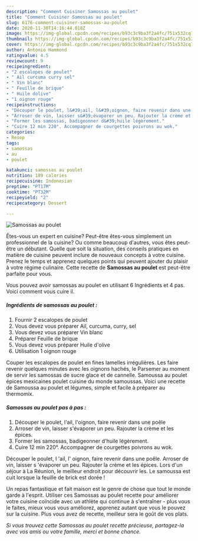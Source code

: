 ```yaml
---
description: "Comment Cuisiner Samossas au poulet"
title: "Comment Cuisiner Samossas au poulet"
slug: 6176-comment-cuisiner-samossas-au-poulet
date: 2020-11-30T14:16:44.018Z
image: https://img-global.cpcdn.com/recipes/b93c3c9ba3f2a4fc/751x532cq70/samossas-au-poulet-photo-principale-de-la-recette.jpg
thumbnail: https://img-global.cpcdn.com/recipes/b93c3c9ba3f2a4fc/751x532cq70/samossas-au-poulet-photo-principale-de-la-recette.jpg
cover: https://img-global.cpcdn.com/recipes/b93c3c9ba3f2a4fc/751x532cq70/samossas-au-poulet-photo-principale-de-la-recette.jpg
author: Antonio Hammond
ratingvalue: 4.5
reviewcount: 9
recipeingredient:
- "2 escalopes de poulet"
- " Ail curcuma curry sel"
- " Vin blanc"
- " Feuille de brique"
- " Huile dolive"
- "1 oignon rouge"
recipeinstructions:
- "Découper le poulet, l&#39;ail, l&#39;oignon, faire revenir dans une poêle"
- "Arroser de vin, laisser s&#39;évaporer un peu. Rajouter la crème et les épices."
- "Former les samossas, badigeonner d&#39;huile légèrement."
- "Cuire 12 min 220°. Accompagner de courgettes poivrons au wok."
categories:
- Resep
tags:
- samossas
- au
- poulet

katakunci: samossas au poulet 
nutrition: 189 calories
recipecuisine: Indonesian
preptime: "PT17M"
cooktime: "PT32M"
recipeyield: "2"
recipecategory: Dessert

---
```



![Samossas au poulet](https://img-global.cpcdn.com/recipes/b93c3c9ba3f2a4fc/751x532cq70/samossas-au-poulet-photo-principale-de-la-recette.jpg)

Êtes-vous un expert en cuisine? Peut-être êtes-vous simplement un professionnel de la cuisine? Ou comme beaucoup d'autres, vous êtes peut-être un débutant. Quelle que soit la situation, des conseils pratiques en matière de cuisine peuvent inclure de nouveaux concepts à votre cuisine. Prenez le temps et apprenez quelques points qui peuvent ajouter du plaisir à votre régime culinaire. Cette recette de <strong> Samossas au poulet </strong> est peut-être parfaite pour vous.

<!--inarticleads1-->

Vous pouvez avoir samossas au poulet en utilisant 6 Ingrédients et 4 pas. Voici comment vous cuire il.

##### Ingrédients de samossas au poulet :

1. Fournir 2 escalopes de poulet
1. Vous devez vous préparer  Ail, curcuma, curry, sel
1. Vous devez vous préparer  Vin blanc
1. Préparer  Feuille de brique
1. Vous devez vous préparer  Huile d&#39;olive
1. Utilisation 1 oignon rouge


Couper les escalopes de poulet en fines lamelles irrégulières. Les faire revenir quelques minutes avec les oignons hachés, le Parsemer au moment de servir les samossas de sucre glace et de cannelle. Samoussa au poulet épices mexicaines poulet cuisine du monde samoussas. Voici une recette de Samoussa au poulet et légumes, simple et facile à préparer au thermomix. 

<!--inarticleads2-->

##### Samossas au poulet pas à pas :

1. Découper le poulet, l&#39;ail, l&#39;oignon, faire revenir dans une poêle
1. Arroser de vin, laisser s&#39;évaporer un peu. Rajouter la crème et les épices.
1. Former les samossas, badigeonner d&#39;huile légèrement.
1. Cuire 12 min 220°. Accompagner de courgettes poivrons au wok.


Découper le poulet, l &#39;ail, l&#39; oignon, faire revenir dans une poêle. Arroser de vin, laisser s &#39;évaporer un peu. Rajouter la crème et les épices. Lors d&#39;un séjour à La Réunion, le meilleur endroit pour découvrir les. Le samoussa est cuit lorsque la feuille de brick est dorée ! 

<!--inarticleads1-->

<p>
Un repas fantastique et fait maison est le genre de chose que tout le monde garde à l'esprit. Utiliser ces Samossas au poulet recette pour améliorer votre cuisine coïncide avec un athlète qui continue à s'entraîner - plus vous le faites, mieux vous vous améliorez, apprenez autant que vous le pouvez sur la cuisine. Plus vous avez de recette, meilleur sera le goût de vos plats.
</p>

<p>
<i>Si vous trouvez cette Samossas au poulet recette précieuse, partagez-la avec vos amis ou votre famille, merci et bonne chance.</i>
</p>
